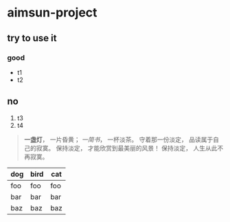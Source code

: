 # aimsun-project
## try to use it
### good
- t1
- t2

## no
1. t3
2. t4

> **一盏灯**， 一片昏黄； *一简书*， 一杯淡茶。 守着那一份淡定， 品读属于自己的寂寞。 保持淡定， 才能欣赏到最美丽的风景！ 保持淡定， 人生从此不再寂寞。

dog | bird | cat
----|------|----
foo | foo  | foo
bar | bar  | bar
baz | baz  | baz

